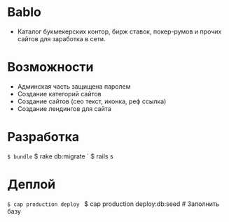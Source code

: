 # Bablo	

- Каталог букмекерских контор, бирж ставок, 
  покер-румов и прочих сайтов для заработка в сети.

# Возможности

- Админская часть защищена паролем
- Создание категорий сайтов
- Создание сайтов (сео текст, иконка, реф ссылка)
- Создание лендингов для сайта

# Разработка

  ` $ bundle
  ` $ rake db:migrate
  ` $ rails s

# Деплой

  ` $ cap production deploy 
  ` $ cap production deploy:db:seed # Заполнить базу





